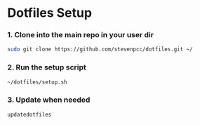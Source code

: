 # Dotfiles Setup

### 1. Clone into the main repo in your user dir

```bash
sudo git clone https://github.com/stevenpcc/dotfiles.git ~/
```

### 2. Run the setup script

```bash
~/dotfiles/setup.sh
```

### 3. Update when needed

```bash
updatedotfiles
```
